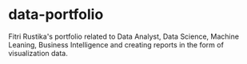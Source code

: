 # data-portfolio
Fitri Rustika's portfolio related to Data Analyst, Data Science, Machine Leaning, Business Intelligence and creating reports in the form of visualization data.
